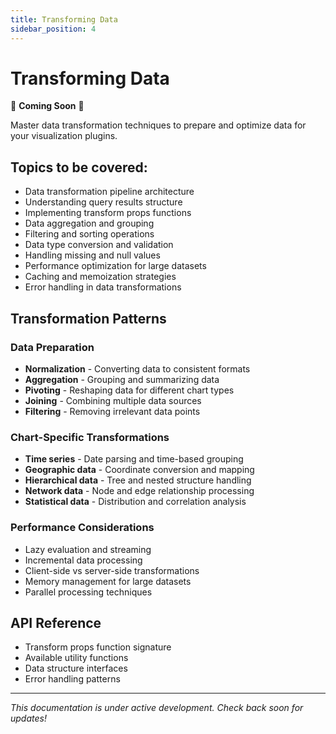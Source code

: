 ```yaml
---
title: Transforming Data
sidebar_position: 4
---
```


<!--
Licensed to the Apache Software Foundation (ASF) under one
or more contributor license agreements.  See the NOTICE file
distributed with this work for additional information
regarding copyright ownership.  The ASF licenses this file
to you under the Apache License, Version 2.0 (the
"License"); you may not use this file except in compliance
with the License.  You may obtain a copy of the License at

  http://www.apache.org/licenses/LICENSE-2.0

Unless required by applicable law or agreed to in writing,
software distributed under the License is distributed on an
"AS IS" BASIS, WITHOUT WARRANTIES OR CONDITIONS OF ANY
KIND, either express or implied.  See the License for the
specific language governing permissions and limitations
under the License.
-->

# Transforming Data

🚧 **Coming Soon** 🚧

Master data transformation techniques to prepare and optimize data for your visualization plugins.

## Topics to be covered:

- Data transformation pipeline architecture
- Understanding query results structure
- Implementing transform props functions
- Data aggregation and grouping
- Filtering and sorting operations
- Data type conversion and validation
- Handling missing and null values
- Performance optimization for large datasets
- Caching and memoization strategies
- Error handling in data transformations

## Transformation Patterns

### Data Preparation
- **Normalization** - Converting data to consistent formats
- **Aggregation** - Grouping and summarizing data
- **Pivoting** - Reshaping data for different chart types
- **Joining** - Combining multiple data sources
- **Filtering** - Removing irrelevant data points

### Chart-Specific Transformations
- **Time series** - Date parsing and time-based grouping
- **Geographic data** - Coordinate conversion and mapping
- **Hierarchical data** - Tree and nested structure handling
- **Network data** - Node and edge relationship processing
- **Statistical data** - Distribution and correlation analysis

### Performance Considerations
- Lazy evaluation and streaming
- Incremental data processing
- Client-side vs server-side transformations
- Memory management for large datasets
- Parallel processing techniques

## API Reference

- Transform props function signature
- Available utility functions
- Data structure interfaces
- Error handling patterns

---

*This documentation is under active development. Check back soon for updates!*
